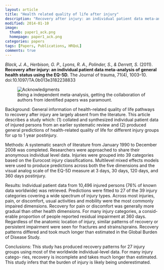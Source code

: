 ```yaml
---
layout: article
title: "Health related quality of life after injury"
description: "Recovery after injury: an individual patient data meta-analysis of general health status using the EQ-5D."
modified: 2014-01-10
image: 
  thumb: paper1_ack.png
  homepage: paper1_ack.png
categories: papers
tags: [Papers, Publications, HRQoL]
comments: true
---
```



*Black, J. A., Herbison, G. P., Lyons, R. A., Polinder, S., & Derrett, S.* (2011). 
**Recovery after injury: an individual patient data meta-analysis of 
general health status using the EQ-5D.** 
The Journal of trauma, 71(4), 1003–10. doi:10.1097/TA.0b013e3182238833

<figure>
	<img src="{{ site.url }}/images/paper1_ack.png" alt="Acknowledgments">
	<figcaption>Being a independent meta-analysis, getting the collaboration of authors
	 from identified papers was paramount.</figcaption>
</figure>

Background: General information of health-related quality of life pathways to recovery
 after injury are largely absent from the literature. This article describes a study which: 
 (1) collated and synthesized individual patient data of injured persons from an earlier 
 systematic review and (2) produced general predictions of health-related quality of life 
 for different injury groups for up to 1 year postinjury. 
 
Methods: A systematic search of literature from January 1990 to December 2008 was completed.
 Researchers were approached to share their anonymous individual level data. Injuries 
 were grouped into 39 categories based on the Eurocost injury classifications. Multilevel 
 mixed effects models were used to produce predictions across both the five dimensions 
 and the visual analog scale of the EQ-5D measure at 3 days, 30 days, 120 days, and 
 360 days postinjury. 
 
Results: Individual patient data from 10,496 injured persons 
 (76% of known data worldwide) was retrieved. Predictions were fitted to 27 of the 39 
 injury categories covering a wide spectrum of injury types. Across most injuries, 
 pain, or discomfort, usual activities and mobility were the most commonly impaired 
 dimensions. Recovery for pain or discomfort was generally more gradual than other health 
 dimensions. For many injury categories, a consid- erable proportion of people reported 
 residual impairment at 360 days. Regardless of the anatomic location of injury, 
 similar patterns of recovery or persistent impairment were seen for fractures and strains/sprains. 
 Recovery patterns differed and took much longer than estimated in the Global Burden of Disease Study. 
 
Conclusions: This study has produced recovery patterns for 27 injury groups using most of
 the worldwide individual-level data. For many injury catego- ries, recovery is 
 incomplete and takes much longer than estimated. This study infers that the burden of 
 injury is likely being underestimated.


